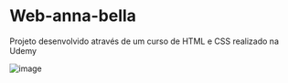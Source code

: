 # Web-anna-bella
Projeto desenvolvido através de um curso de HTML e CSS realizado na Udemy

![image](https://user-images.githubusercontent.com/71353427/220614353-9ed4f7a3-3b28-44d4-bee4-5e86fc8858cc.png)

